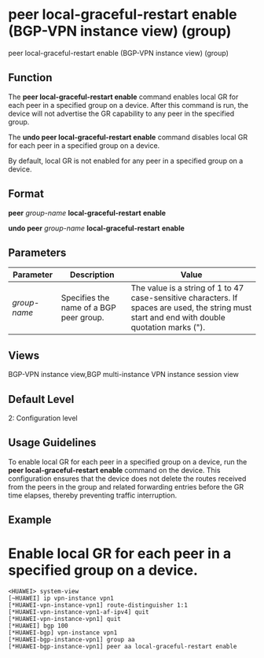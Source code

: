 peer local-graceful-restart enable (BGP-VPN instance view) (group)
==================================================================

peer local-graceful-restart enable (BGP-VPN instance view) (group)

Function
--------



The **peer local-graceful-restart enable** command enables local GR for each peer in a specified group on a device. After this command is run, the device will not advertise the GR capability to any peer in the specified group.

The **undo peer local-graceful-restart enable** command disables local GR for each peer in a specified group on a device.



By default, local GR is not enabled for any peer in a specified group on a device.


Format
------

**peer** *group-name* **local-graceful-restart** **enable**

**undo peer** *group-name* **local-graceful-restart** **enable**


Parameters
----------

| Parameter | Description | Value |
| --- | --- | --- |
| *group-name* | Specifies the name of a BGP peer group. | The value is a string of 1 to 47 case-sensitive characters. If spaces are used, the string must start and end with double quotation marks ("). |



Views
-----

BGP-VPN instance view,BGP multi-instance VPN instance session view


Default Level
-------------

2: Configuration level


Usage Guidelines
----------------

To enable local GR for each peer in a specified group on a device, run the **peer local-graceful-restart enable** command on the device. This configuration ensures that the device does not delete the routes received from the peers in the group and related forwarding entries before the GR time elapses, thereby preventing traffic interruption.


Example
-------

# Enable local GR for each peer in a specified group on a device.
```
<HUAWEI> system-view
[~HUAWEI] ip vpn-instance vpn1
[*HUAWEI-vpn-instance-vpn1] route-distinguisher 1:1
[*HUAWEI-vpn-instance-vpn1-af-ipv4] quit
[*HUAWEI-vpn-instance-vpn1] quit
[*HUAWEI] bgp 100
[*HUAWEI-bgp] vpn-instance vpn1
[*HUAWEI-bgp-instance-vpn1] group aa
[*HUAWEI-bgp-instance-vpn1] peer aa local-graceful-restart enable

```